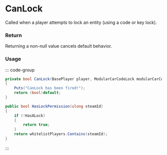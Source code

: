 # CanLock
<Badge type="info" text="Vehicle"/><Badge type="danger" text="Carbon Compatible"/><Badge type="warning" text="Oxide Compatible"/>
Called when a player attempts to lock an entity (using a code or key lock).

### Return
Returning a non-null value cancels default behavior.

### Usage
::: code-group
```csharp [Example]
private bool CanLock(BasePlayer player, ModularCarCodeLock modularCarCodeLock, ModularCarCodeLock self1)
{
	Puts("CanLock has been fired!");
	return (bool)default;
}
```
```csharp [Source — Assembly-CSharp @ ModularCarCodeLock]
public bool HasLockPermission(ulong steamId)
{
	if (!HasALock)
	{
		return true;
	}
	return whitelistPlayers.Contains(steamId);
}

```
:::
